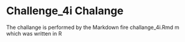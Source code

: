 # Challenge_4i Chalange

The challange is performed by the Markdown fire challange_4i.Rmd m which was written in R
